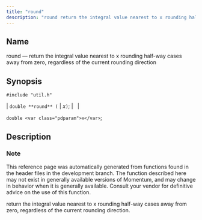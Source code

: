 ```yaml
---
title: "round"
description: "round return the integral value nearest to x rounding half way cases away from zero regardless of the current rounding direction double round x double x This reference page was automatically generated from functions found in the header files in the development branch The function described here may not exist..."
---
```


<a name="apis.round"></a> 
## Name

round — return the integral value nearest to x rounding half-way cases away from zero, regardless of the current rounding direction

## Synopsis

`#include "util.h"`

| `double **round** (` | <var class="pdparam">x</var>`)`; |   |

`double <var class="pdparam">x</var>`;<a name="idp64200336"></a> 
## Description

### Note

This reference page was automatically generated from functions found in the header files in the development branch. The function described here may not exist in generally available versions of Momentum, and may change in behavior when it is generally available. Consult your vendor for definitive advice on the use of this function.

return the integral value nearest to x rounding half-way cases away from zero, regardless of the current rounding direction.